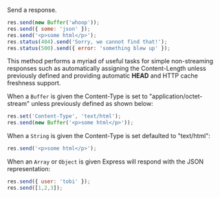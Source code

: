 Send a response.

```js
res.send(new Buffer('whoop'));
res.send({ some: 'json' });
res.send('<p>some html</p>');
res.status(404).send('Sorry, we cannot find that!');
res.status(500).send({ error: 'something blew up' });
```

This method performs a myriad of useful tasks for simple non-streaming responses such as automatically assigning the Content-Length unless previously defined and providing automatic **HEAD** and HTTP cache freshness support.

When a `Buffer` is given the Content-Type is set to "application/octet-stream" unless previously defined as shown below:

```js
res.set('Content-Type', 'text/html');
res.send(new Buffer('<p>some html</p>'));
```

When a `String` is given the Content-Type is set defaulted to "text/html":

```js
res.send('<p>some html</p>');
```

When an `Array` or `Object` is given Express will respond with the JSON representation:

```js
res.send({ user: 'tobi' });
res.send([1,2,3]);
```
